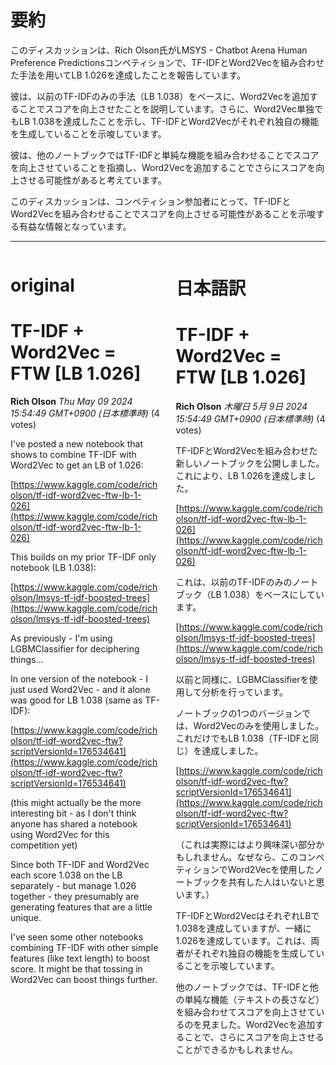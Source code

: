 # 要約 
このディスカッションは、Rich Olson氏がLMSYS - Chatbot Arena Human Preference Predictionsコンペティションで、TF-IDFとWord2Vecを組み合わせた手法を用いてLB 1.026を達成したことを報告しています。

彼は、以前のTF-IDFのみの手法（LB 1.038）をベースに、Word2Vecを追加することでスコアを向上させたことを説明しています。さらに、Word2Vec単独でもLB 1.038を達成したことを示し、TF-IDFとWord2Vecがそれぞれ独自の機能を生成していることを示唆しています。

彼は、他のノートブックではTF-IDFと単純な機能を組み合わせることでスコアを向上させていることを指摘し、Word2Vecを追加することでさらにスコアを向上させる可能性があると考えています。

このディスカッションは、コンペティション参加者にとって、TF-IDFとWord2Vecを組み合わせることでスコアを向上させる可能性があることを示唆する有益な情報となっています。


---


<style>
.column-left{
  float: left;
  width: 47.5%;
  text-align: left;
}
.column-right{
  float: right;
  width: 47.5%;
  text-align: left;
}
.column-one{
  float: left;
  width: 100%;
  text-align: left;
}
</style>


<div class="column-left">

# original

# TF-IDF + Word2Vec = FTW [LB 1.026]

**Rich Olson** *Thu May 09 2024 15:54:49 GMT+0900 (日本標準時)* (4 votes)

I've posted a new notebook that shows to combine TF-IDF with Word2Vec to get an LB of 1.026:

[https://www.kaggle.com/code/richolson/tf-idf-word2vec-ftw-lb-1-026](https://www.kaggle.com/code/richolson/tf-idf-word2vec-ftw-lb-1-026)

This builds on my prior TF-IDF only notebook (LB 1.038):

[https://www.kaggle.com/code/richolson/lmsys-tf-idf-boosted-trees](https://www.kaggle.com/code/richolson/lmsys-tf-idf-boosted-trees)

As previously - I'm using LGBMClassifier for deciphering things…

In one version of the notebook - I just used Word2Vec - and it alone was good for LB 1.038 (same as TF-IDF):

[https://www.kaggle.com/code/richolson/tf-idf-word2vec-ftw?scriptVersionId=176534641](https://www.kaggle.com/code/richolson/tf-idf-word2vec-ftw?scriptVersionId=176534641)

(this might actually be the more interesting bit - as I don't think anyone has shared a notebook using Word2Vec for this competition yet)

Since both TF-IDF and Word2Vec each score 1.038 on the LB separately - but manage 1.026 together - they presumably are generating features that are a little unique.

I've seen some other notebooks combining TF-IDF with other simple features (like text length) to boost score.  It might be that tossing in Word2Vec can boost things further.





</div>
<div class="column-right">

# 日本語訳

# TF-IDF + Word2Vec = FTW [LB 1.026]
**Rich Olson** *木曜日 5月 9日 2024 15:54:49 GMT+0900 (日本標準時)* (4 votes)

TF-IDFとWord2Vecを組み合わせた新しいノートブックを公開しました。これにより、LB 1.026を達成しました。

[https://www.kaggle.com/code/richolson/tf-idf-word2vec-ftw-lb-1-026](https://www.kaggle.com/code/richolson/tf-idf-word2vec-ftw-lb-1-026)

これは、以前のTF-IDFのみのノートブック（LB 1.038）をベースにしています。

[https://www.kaggle.com/code/richolson/lmsys-tf-idf-boosted-trees](https://www.kaggle.com/code/richolson/lmsys-tf-idf-boosted-trees)

以前と同様に、LGBMClassifierを使用して分析を行っています。

ノートブックの1つのバージョンでは、Word2Vecのみを使用しました。これだけでもLB 1.038（TF-IDFと同じ）を達成しました。

[https://www.kaggle.com/code/richolson/tf-idf-word2vec-ftw?scriptVersionId=176534641](https://www.kaggle.com/code/richolson/tf-idf-word2vec-ftw?scriptVersionId=176534641)

（これは実際にはより興味深い部分かもしれません。なぜなら、このコンペティションでWord2Vecを使用したノートブックを共有した人はいないと思います。）

TF-IDFとWord2VecはそれぞれLBで1.038を達成していますが、一緒に1.026を達成しています。これは、両者がそれぞれ独自の機能を生成していることを示唆しています。

他のノートブックでは、TF-IDFと他の単純な機能（テキストの長さなど）を組み合わせてスコアを向上させているのを見ました。Word2Vecを追加することで、さらにスコアを向上させることができるかもしれません。 



</div>